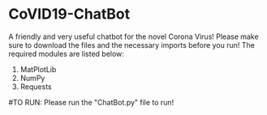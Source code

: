 # CoVID19-ChatBot
A friendly and very useful chatbot for the novel Corona Virus!
Please make sure to download the files and the necessary imports before you run!
The required modules are listed below:
1. MatPlotLib
2. NumPy
3. Requests


#TO RUN:
Please run the "ChatBot.py" file to run!
